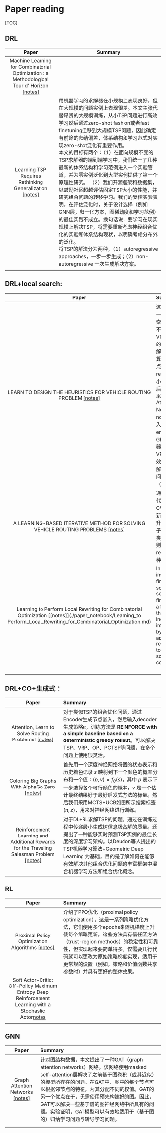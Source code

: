 # Paper reading

[TOC]

## DRL

|                            Paper                             | Summary                                                      |
| :----------------------------------------------------------: | ------------------------------------------------------------ |
| Machine Learning for Combinatorial Optimization : a Methodological Tour d’ Horizon [[notes]](./paper_notebook/Machine_Learning_for_Combinatorial_Optimization_a_Methodological_Tour_d_Horizon.md) |                                                              |
| Learning TSP Requires Rethinking Generalization [[notes]](./paper_notebook/Learning_TSP_Requires_Rethinking_Generalization.md) | 用机器学习的求解器在小规模上表现良好，但在大规模的问题实例上表现很差。本文主张代替昂贵的大规模训练，从小TSP问题进行高效学习然后通过zero-shot fashion或者fast finetuning迁移到大规模TSP问题，因此确定有前途的归纳偏差，体系结构和学习范式对实现zero-shot泛化有重要作用。<br />本文的目标有两个：（1）在面向规模不变的TSP求解器的端到端学习中，我们统一了几种最新的体系结构和学习范例进入一个实验管道，并为零实例泛化到大型实例提供了第一个原理性研究。 （2）我们开源框架和数据集，以鼓励社区超越评估固定TSP大小的性能，并研究组合问题的转移学习。我们的受控实验表明，在评估泛化时，关于设计选择（例如GNN层，归一化方案，图稀疏度和学习范例）的最佳实践不成立。换句话说，要学习在现实规模上解决TSP，将需要重新考虑神经组合优化的实验和体系结构现状，以明确考虑分布外的泛化。<br />将TSP的解法分为两种，（1）autoregressive approaches，一步一步生成；（2）non-autoregressive 一次生成解决方案。 |
|                                                              |                                                              |



## DRL+local search:

|                            Paper                             | Summary                                                      |
| :----------------------------------------------------------: | :----------------------------------------------------------- |
| LEARN TO DESIGN THE HEURISTICS FOR VEHICLE ROUTING PROBLEM [[notes]](./paper_notebook/LEARN_TO_DESIGN_THE_HEURISTICS_FOR_VEHICLE_ROUTING_PROBLEM.md) | 这篇文章提出了一个学习局部搜索的方法，通过不断迭代解决VRP问题。迭代的过程是将已有解通过destroy算子删除一些节点，然后通过repair算子以最小cost按顺序从后面插入节点。采用了Graph Attention Network集成node和edge嵌入作为encoder，再以GRU作为解码器。通过时间在VRP上有很好的效果，并且可以解决中大规模的问题（400nodes）。 |
| A LEARNING-BASED ITERATIVE METHOD FOR SOLVING VEHICLE ROUTING PROBLEMS [[notes]](./paper_notebook/A_LEARNING_BASED_ITERATIVE_METHOD_FOR_SOLVING_VEHICLE_ROUTING_PROBLEMS.md) | 通过RL+ML+迭代更新 解决CVRP问题，创新点有分开了提升算子和扰动算子，提升算子种类比较多，用规则控制器控制，reward提出了两种方案并对比。 |
| Learning to Perform Local Rewriting for Combinatorial Optimization [[notes]](./paper_notebook/Learning_to Perform_Local_Rewriting_for_Combinatorial_Optimization.md) | In this work, instead of ﬁnding a solution from scratch, we ﬁrst construct a feasible one, then make incremental improvement by iteratively applying local rewriting rules to the existing solution until convergence. |
|                                                              |                                                              |
|                                                              |                                                              |
|                                                              |                                                              |
|                                                              |                                                              |



## DRL+CO+生成式：

|                            Paper                             | Summary                                                      |
| :----------------------------------------------------------: | :----------------------------------------------------------- |
| Attention, Learn to Solve Routing Problems! [[notes]](./paper_notebook/Attention_Learn_to_Solve_Routing_Problems.md) | 对于类似TSP的组合优化问题，通过Encoder生成节点嵌入，然后输入decoder生成策略$\pi$，训练方法是 **REINFORCE with a simple baseline based on a deterministic greedy rollout**。可以解决TSP、VRP、OP、PCTSP等问题，在多个问题上使用很灵活。 |
| Coloring Big Graphs With AlphaGo Zero [[notes]](./paper_notebook/Coloring_Big_Graphs_With_AlphaGoZero.md) | 首先用一个深度神经网络将图的状态表示和历史着色记录 $s$ 映射到下一个颜色的概率分布和一个值：$(p,v)=f_{\theta}(s)$，其中 $p$ 表示下一步选择各个可行颜色的概率，$v$ 是一个估计最终结果好于最好启发式方法的标量。然后我们采用MCTS+UCB如图所示搜索标签 $(\pi,z)$，用来对神经网络进行训练。 |
| Reinforcement Learning and Additional Rewards for the Traveling Salesman Problem [[notes]](./paper_notebook/Reinforcement_Learning_and_Additional_Rewards_for_the_Traveling_Salesman_Problem.md) | 对于DL+RL求解TSP的问题，通过在训练过程中传递最小生成树信息极高解的质量。还提出了一种能够实时预测TSP实例的最佳长度的深度学习架构。以Deudon等人提出的TSP机器学习算法+Geometric Deep Learning 为基础，目的是了解如何在能够有效解决其他组合优化问题的丰富框架中混合机器学习方法和组合优化概念。 |





## RL

|                            Paper                             | Summary                                                      |
| :----------------------------------------------------------: | :----------------------------------------------------------- |
| Proximal Policy Optimization Algorithms [[notes]](./paper_notebook/Proximal_Policy_Optimization_Algorithms.md) | 介绍了PPO优化（proximal policy optimization），这是一系列策略优化方法，它们使用多个epochs来随机梯度上升使每个策略更新。这些方法具有信任区方法（trust-region methods）的稳定性和可靠性，但实现起来要简单得多，仅需要几行代码就可以更改为原始策略梯度实现，适用于更常规的设置（例如，策略和价值函数共享参数时）并具有更好的整体效果。 |
| Soft Actor-Critic: Off-Policy Maximum Entropy Deep Reinforcement Learning with a Stochastic Actor[notes](./paper_notebook/Soft_Actor-Critic.md) |                                                              |
|                                                              |                                                              |



## GNN

|                            Paper                             | Summary                                                      |
| :----------------------------------------------------------: | :----------------------------------------------------------- |
| Graph Attention Networks [[notes]](./paper_notebook/Graph_Attention_Networks.md) | 针对图结构数据，本文提出了一种GAT（graph attention networks）网络。该网络使用masked self-attention层解决了之前基于图卷积（或其近似）的模型所存在的问题。在GAT中，图中的每个节点可以根据邻节点的特征，为其分配不同的权值。GAT的另一个优点在于，无需使用预先构建好的图。因此，GAT可以解决一些基于谱的图神经网络中所具有的问题。实验证明，GAT模型可以有效地适用于（基于图的）归纳学习问题与转导学习问题。 |
|                                                              |                                                              |
|                                                              |                                                              |


